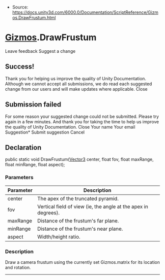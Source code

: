 * Source: https://docs.unity3d.com/6000.0/Documentation/ScriptReference/Gizmos.DrawFrustum.html

#  [Gizmos](https://docs.unity3d.com/6000.0/Documentation/ScriptReference/Gizmos.html).DrawFrustum
Leave feedback
Suggest a change
## Success!
Thank you for helping us improve the quality of Unity Documentation. Although we cannot accept all submissions, we do read each suggested change from our users and will make updates where applicable.
Close
## Submission failed
For some reason your suggested change could not be submitted. Please <a>try again</a> in a few minutes. And thank you for taking the time to help us improve the quality of Unity Documentation.
Close
Your name Your email Suggestion* Submit suggestion
Cancel
## Declaration
public static void DrawFrustum([Vector3](https://docs.unity3d.com/6000.0/Documentation/ScriptReference/Vector3.html) center, float fov, float maxRange, float minRange, float aspect); 
### Parameters
Parameter | Description  
---|---  
center | The apex of the truncated pyramid.  
fov | Vertical field of view (ie, the angle at the apex in degrees).  
maxRange | Distance of the frustum's far plane.  
minRange | Distance of the frustum's near plane.  
aspect | Width/height ratio.  
### Description
Draw a camera frustum using the currently set Gizmos.matrix for its location and rotation.
* * *
